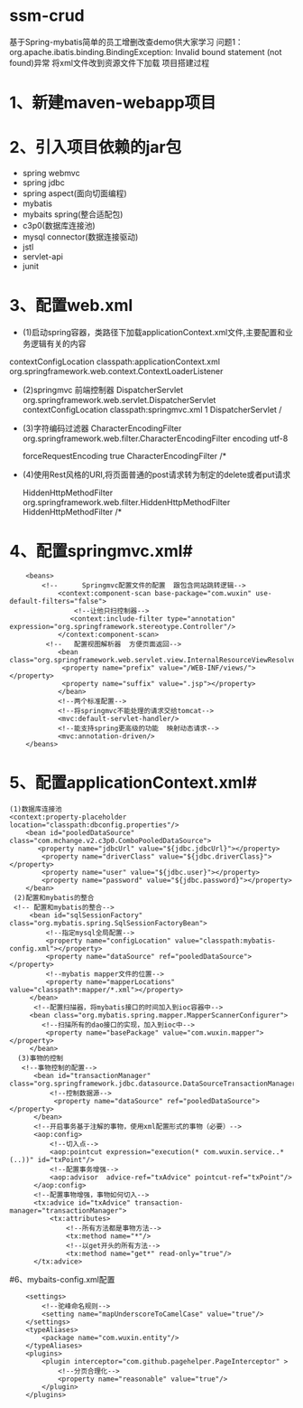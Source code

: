 # ssm-crud
基于Spring-mybatis简单的员工增删改查demo供大家学习
问题1：org.apache.ibatis.binding.BindingException: Invalid bound statement (not found)异常
将xml文件改到资源文件下加载
项目搭建过程

# 1、新建maven-webapp项目

# 2、引入项目依赖的jar包
   * spring webmvc
   * spring jdbc
   * spring aspect(面向切面编程)
   * mybatis
   * mybaits spring(整合适配包)
   * c3p0(数据库连接池)
   * mysql connector(数据连接驱动)   
   * jstl
   * servlet-api
   * junit

# 3、配置web.xml
   * (1)启动spring容器，类路径下加载applicationContext.xml文件,主要配置和业务逻辑有关的内容
   
   <context-param>
       <param-name>contextConfigLocation</param-name>
       <param-value>classpath:applicationContext.xml</param-value>
     </context-param>
     <listener>
       <listener-class>org.springframework.web.context.ContextLoaderListener</listener-class>
     </listener>
    
   * (2)springmvc 前端控制器
    <servlet>
        <servlet-name>DispatcherServlet</servlet-name>
        <servlet-class>org.springframework.web.servlet.DispatcherServlet</servlet-class>
        <init-param>
          <param-name>contextConfigLocation</param-name>
          <param-value>classpath:springmvc.xml</param-value>
        </init-param>
        <load-on-startup>1</load-on-startup>
      </servlet>
      <servlet-mapping>
        <servlet-name>DispatcherServlet</servlet-name>
        <url-pattern>/</url-pattern>
      </servlet-mapping>
    
   * (3)字符编码过滤器
     <filter>
       <filter-name>CharacterEncodingFilter</filter-name>
       <filter-class>org.springframework.web.filter.CharacterEncodingFilter</filter-class>
       <init-param>
         <param-name>encoding</param-name>
         <param-value>utf-8</param-value>
       </init-param>
   
       <init-param>
         <param-name>forceRequestEncoding</param-name>
         <param-value>true</param-value>
       </init-param>
     </filter>
     <filter-mapping>
       <filter-name>CharacterEncodingFilter</filter-name>
       <url-pattern>/*</url-pattern>
     </filter-mapping>
     
   * (4)使用Rest风格的URI,将页面普通的post请求转为制定的delete或者put请求
   
     <filter>
       <filter-name>HiddenHttpMethodFilter</filter-name>
       <filter-class>org.springframework.web.filter.HiddenHttpMethodFilter</filter-class>
     </filter>
     <filter-mapping>
       <filter-name>HiddenHttpMethodFilter</filter-name>
       <url-pattern>/*</url-pattern>
     </filter-mapping>
       
#  4、配置springmvc.xml#
        <beans>
            <!--      Springmvc配置文件的配置  跟包含网站跳转逻辑-->
                <context:component-scan base-package="com.wuxin" use-default-filters="false">
                    <!--让他只扫控制器-->
                   <context:include-filter type="annotation" expression="org.springframework.stereotype.Controller"/>
                </context:component-scan>
             <!--   配置视图解析器  方便页面返回-->
                <bean class="org.springframework.web.servlet.view.InternalResourceViewResolver">
                 <property name="prefix" value="/WEB-INF/views/"></property>
                 <property name="suffix" value=".jsp"></property>
                </bean>
                <!--两个标准配置-->
                <!--将springmvc不能处理的请求交给tomcat-->
                <mvc:default-servlet-handler/>
                <!--能支持spring更高级的功能  映射动态请求-->
                <mvc:annotation-driven/>
        </beans>
  
#  5、配置applicationContext.xml#
  
    (1)数据库连接池
    <context:property-placeholder location="classpath:dbconfig.properties"/>
        <bean id="pooledDataSource" class="com.mchange.v2.c3p0.ComboPooledDataSource">
           <property name="jdbcUrl" value="${jdbc.jdbcUrl}"></property>
            <property name="driverClass" value="${jdbc.driverClass}"></property>
            <property name="user" value="${jdbc.user}"></property>
            <property name="password" value="${jdbc.password}"></property>
        </bean>
     (2)配置和mybatis的整合
     <!-- 配置和mybatis的整合-->
         <bean id="sqlSessionFactory" class="org.mybatis.spring.SqlSessionFactoryBean">
             <!--指定mysql全局配置-->
             <property name="configLocation" value="classpath:mybatis-config.xml"></property>
             <property name="dataSource" ref="pooledDataSource"></property>
             <!--mybatis mapper文件的位置-->
             <property name="mapperLocations" value="classpath*:mapper/*.xml"></property>
         </bean>
          <!--配置扫描器，将mybatis接口的时间加入到ioc容器中-->
         <bean class="org.mybatis.spring.mapper.MapperScannerConfigurer">
            <!--扫描所有的dao接口的实现，加入到ioc中-->
             <property name="basePackage" value="com.wuxin.mapper"></property>
         </bean>
      (3)事物的控制
       <!--事物控制的配置-->
          <bean id="transactionManager" class="org.springframework.jdbc.datasource.DataSourceTransactionManager">
              <!--控制数据源-->
               <property name="dataSource" ref="pooledDataSource"></property>
          </bean>
          <!--开启事务基于注解的事物，使用xml配置形式的事物（必要）-->
          <aop:config>
              <!--切入点-->
              <aop:pointcut expression="execution(* com.wuxin.service..* (..))" id="txPoint"/>
              <!--配置事务增强-->
              <aop:advisor  advice-ref="txAdvice" pointcut-ref="txPoint"/>
          </aop:config>
          <!--配置事物增强，事物如何切入-->
          <tx:advice id="txAdvice" transaction-manager="transactionManager">
              <tx:attributes>
                  <!--所有方法都是事物方法-->
                  <tx:method name="*"/>
                  <!--以get开头的所有方法-->
                  <tx:method name="get*" read-only="true"/>
          </tx:advice>     
  
  

#6、mybaits-config.xml配置
 
        <settings>
            <!--驼峰命名规则-->
            <setting name="mapUnderscoreToCamelCase" value="true"/>
        </settings>
        <typeAliases>
            <package name="com.wuxin.entity"/>
        </typeAliases>
        <plugins>
            <plugin interceptor="com.github.pagehelper.PageInterceptor" >
                <!--分页合理化-->
                <property name="reasonable" value="true"/>
            </plugin>
        </plugins>
  